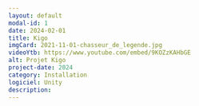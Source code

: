 ```yaml
---
layout: default
modal-id: 1
date: 2024-02-01
title: Kigo
imgCard: 2021-11-01-chasseur_de_legende.jpg
videoYtb: https://www.youtube.com/embed/9KOZzKAHbGE
alt: Projet Kigo
project-date: 2024
category: Installation
logiciel: Unity
description:
---
```

